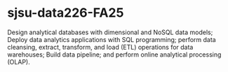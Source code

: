 # sjsu-data226-FA25

Design analytical databases with dimensional and NoSQL data models; 
Deploy data analytics applications with SQL programming; perform data cleansing, extract, transform, and load (ETL) operations for data warehouses;
Build data pipeline; and perform online analytical processing (OLAP).

